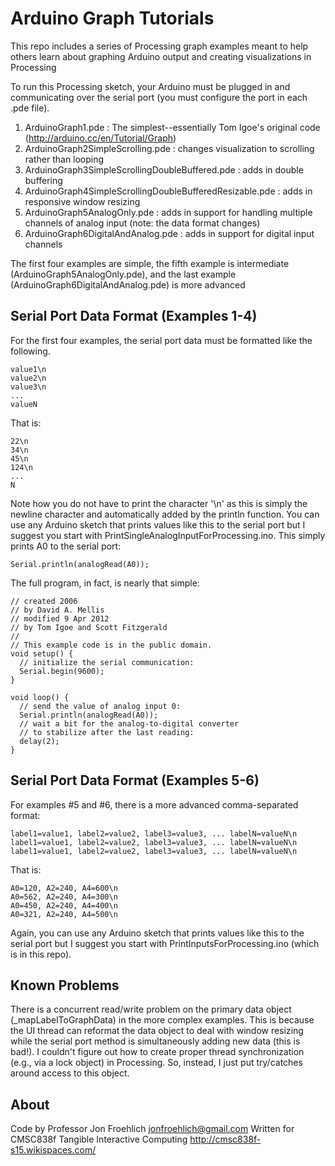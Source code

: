 # Arduino Graph Tutorials

This repo includes a series of Processing graph examples meant to help others learn about graphing Arduino output and creating visualizations in Processing

To run this Processing sketch, your Arduino must be plugged in and communicating over the serial port (you must configure the port in each .pde file). 

1. ArduinoGraph1.pde : The simplest--essentially Tom Igoe's original code (http://arduino.cc/en/Tutorial/Graph)
2. ArduinoGraph2SimpleScrolling.pde : changes visualization to scrolling rather than looping
3. ArduinoGraph3SimpleScrollingDoubleBuffered.pde : adds in double buffering
4. ArduinoGraph4SimpleScrollingDoubleBufferedResizable.pde : adds in responsive window resizing
5. ArduinoGraph5AnalogOnly.pde : adds in support for handling multiple channels of analog input (note: the data format changes)
6. ArduinoGraph6DigitalAndAnalog.pde : adds in support for digital input channels

The first four examples are simple, the fifth example is intermediate (ArduinoGraph5AnalogOnly.pde), and the last 
example (ArduinoGraph6DigitalAndAnalog.pde) is more advanced

## Serial Port Data Format (Examples 1-4)
For the first four examples, the serial port data must be formatted like the following. 

```
value1\n
value2\n
value3\n 
... 
valueN
```

That is:
```
22\n
34\n
45\n
124\n
...
N
```

Note how you do not have to print the character '\n' as this is simply the newline character and automatically added by the println function. You can use any Arduino sketch that prints values like this to the serial port but I suggest you start with PrintSingleAnalogInputForProcessing.ino. This simply prints A0 to the serial port:

```
Serial.println(analogRead(A0));
```

The full program, in fact, is nearly that simple:

```
// created 2006
// by David A. Mellis
// modified 9 Apr 2012
// by Tom Igoe and Scott Fitzgerald
//
// This example code is in the public domain.
void setup() {
  // initialize the serial communication:
  Serial.begin(9600);
}

void loop() {
  // send the value of analog input 0:
  Serial.println(analogRead(A0));
  // wait a bit for the analog-to-digital converter 
  // to stabilize after the last reading:
  delay(2);
}
```

## Serial Port Data Format (Examples 5-6)
For examples #5 and #6, there is a more advanced comma-separated format:
```
label1=value1, label2=value2, label3=value3, ... labelN=valueN\n
label1=value1, label2=value2, label3=value3, ... labelN=valueN\n
label1=value1, label2=value2, label3=value3, ... labelN=valueN\n
```

That is:
```
A0=120, A2=240, A4=600\n
A0=562, A2=240, A4=300\n
A0=450, A2=240, A4=400\n
A0=321, A2=240, A4=500\n
```

Again, you can use any Arduino sketch that prints values like this to the serial port but I suggest you start with PrintInputsForProcessing.ino (which is in this repo).

## Known Problems
There is a concurrent read/write problem on the primary data object (_mapLabelToGraphData) in the more complex examples. This is because the UI thread can reformat the data object to deal with window resizing while the serial port method is simultaneously adding new data (this is bad!). I couldn't figure out how to create proper thread synchronization (e.g., via a lock object) in Processing. So, instead, I just put try/catches around access to this object.

## About
Code by Professor Jon Froehlich
jonfroehlich@gmail.com
Written for CMSC838f Tangible Interactive Computing
http://cmsc838f-s15.wikispaces.com/

